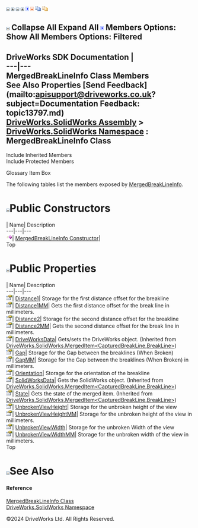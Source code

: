 ![](dotnetimages/collapse.gif) ![](dotnetimages/expand.gif) ![](dotnetimages/collapse.gif) ![](dotnetimages/expand.gif) ![](dotnetimages/drpdown.gif) ![](dotnetimages/drpdown_orange.gif) ![](dotnetimages/copycode.gif) ![](dotnetimages/copycodeHighlight.gif)

![](dotnetimages/collapse.gif) Collapse All Expand All ![](dotnetimages/drpdown.gif) Members Options: Show All  Members Options: Filtered   
---  
DriveWorks SDK Documentation  |   
---|---  
MergedBreakLineInfo Class Members   
See Also Properties [Send Feedback](mailto:apisupport@driveworks.co.uk?subject=Documentation Feedback: topic13797.md)  
[DriveWorks.SolidWorks Assembly](topic13342.md) > [DriveWorks.SolidWorks Namespace](topic13345.md) : MergedBreakLineInfo Class  
---  
  
Include Inherited Members    
Include Protected Members  


Glossary Item Box

The following tables list the members exposed by [MergedBreakLineInfo](topic13797.md).

# ![](dotnetimages/collapse.gif)Public Constructors

| Name| Description  
---|---|---  
![Public Constructor](dotnetimages/publicConstructor.gif)| [MergedBreakLineInfo Constructor](topic13803.md)|   
Top

# ![](dotnetimages/collapse.gif)Public Properties

| Name| Description  
---|---|---  
![Public Property](dotnetimages/publicProperty.gif)| [Distance1](topic13804.md)| Storage for the first distance offset for the breakline   
![Public Property](dotnetimages/publicProperty.gif)| [Distance1MM](topic13805.md)| Gets the first distance offset for the break line in millimeters.   
![Public Property](dotnetimages/publicProperty.gif)| [Distance2](topic13806.md)| Storage for the second distance offset for the breakline   
![Public Property](dotnetimages/publicProperty.gif)| [Distance2MM](topic13807.md)| Gets the second distance offset for the break line in millimeters.   
![Public Property](dotnetimages/publicProperty.gif)| [DriveWorksData](topic13832.md)| Gets/sets the DriveWorks object. (Inherited from [DriveWorks.SolidWorks.MergedItem<CapturedBreakLine,BreakLine>](topic13826.md))  
![Public Property](dotnetimages/publicProperty.gif)| [Gap](topic13808.md)| Storage for the Gap between the breaklines (When Broken)   
![Public Property](dotnetimages/publicProperty.gif)| [GapMM](topic13809.md)| Storage for the Gap between the breaklines (When Broken) in millimeters.   
![Public Property](dotnetimages/publicProperty.gif)| [Orientation](topic13810.md)| Storage for the orientation of the breakline   
![Public Property](dotnetimages/publicProperty.gif)| [SolidWorksData](topic13833.md)| Gets the SolidWorks object. (Inherited from [DriveWorks.SolidWorks.MergedItem<CapturedBreakLine,BreakLine>](topic13826.md))  
![Public Property](dotnetimages/publicProperty.gif)| [State](topic13834.md)| Gets the state of the merged item. (Inherited from [DriveWorks.SolidWorks.MergedItem<CapturedBreakLine,BreakLine>](topic13826.md))  
![Public Property](dotnetimages/publicProperty.gif)| [UnbrokenViewHeight](topic13811.md)| Storage for the unbroken height of the view   
![Public Property](dotnetimages/publicProperty.gif)| [UnbrokenViewHeightMM](topic13812.md)| Storage for the unbroken height of the view in millimeters.   
![Public Property](dotnetimages/publicProperty.gif)| [UnbrokenViewWidth](topic13813.md)| Storage for the unbroken Width of the view   
![Public Property](dotnetimages/publicProperty.gif)| [UnbrokenViewWidthMM](topic13814.md)| Storage for the unbroken width of the view in millimeters.   
Top

# ![](dotnetimages/collapse.gif)See Also

#### Reference

[MergedBreakLineInfo Class](topic13797.md)   
[DriveWorks.SolidWorks Namespace](topic13345.md)

©2024 DriveWorks Ltd. All Rights Reserved.
